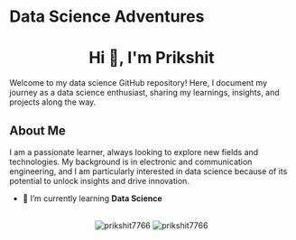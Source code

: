 # Data Science Adventures

<h1 align="center">Hi 👋, I'm Prikshit</h1>

Welcome to my data science GitHub repository! Here, I document my journey as a data science enthusiast, sharing my learnings, insights, and projects along the way.

## About Me

I am a passionate learner, always looking to explore new fields and technologies. My background is in electronic and communication engineering, and I am particularly interested in data science because of its potential to unlock insights and drive innovation.



- 🌱 I’m currently learning **Data Science**
<br>

<div align="center">
  <img src="https://github-readme-stats.vercel.app/api?username=prikshit7766&show_icons=true&locale=en" alt="prikshit7766" />
  <img src="https://github-readme-streak-stats.herokuapp.com/?user=prikshit7766" alt="prikshit7766" />
</div>

